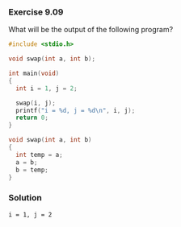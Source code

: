 ### Exercise 9.09
What will be the output of the following program?
```c
#include <stdio.h>

void swap(int a, int b);

int main(void)
{
  int i = 1, j = 2;

  swap(i, j);
  printf("i = %d, j = %d\n", i, j);
  return 0;
}

void swap(int a, int b)
{
  int temp = a;
  a = b;
  b = temp;
}
```

### Solution
```
i = 1, j = 2
```
